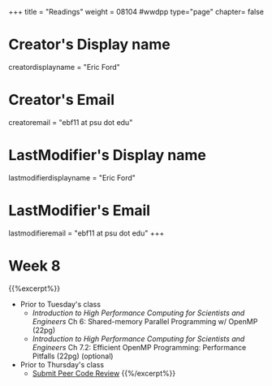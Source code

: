 +++
title = "Readings"
weight = 08104  #wwdpp
type="page"
chapter= false

# Creator's Display name
creatordisplayname = "Eric Ford"
# Creator's Email
creatoremail = "ebf11 at psu dot edu"
# LastModifier's Display name
lastmodifierdisplayname = "Eric Ford"
# LastModifier's Email
lastmodifieremail = "ebf11 at psu dot edu"
+++


# Week 8
{{%excerpt%}}
- Prior to Tuesday's class
   + _Introduction to High Performance Computing for Scientists and Engineers_ Ch 6: Shared-memory Parallel Programming w/ OpenMP (22pg)
   + _Introduction to High Performance Computing for Scientists and Engineers_ Ch 7.2: Efficient OpenMP Programming: Performance Pitfalls (22pg) (optional)
- Prior to Thursday's class
  + [Submit Peer Code Review](/lessons/week8/project)
{{%/excerpt%}}

